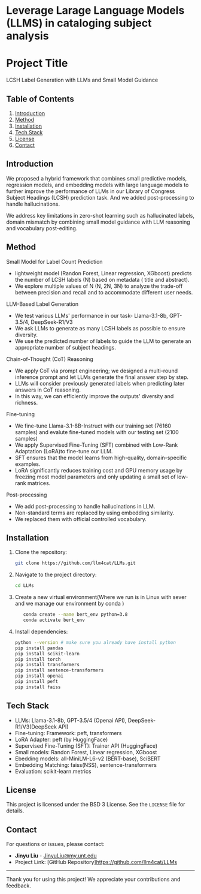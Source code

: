 # Leverage Larage Language Models (LLMS) in cataloging subject analysis
# Project Title
LCSH Label Generation with LLMs and Small Model Guidance
## Table of Contents
1. [Introduction](#introduction)
2. [Method](#method)
3. [Installation](#installation)
4. [Tech Stack](#tech-stack)
5. [License](#license)
6. [Contact](#contact)

## Introduction

We proposed a hybrid framework that combines small predictive models, regression models, and embedding models with large language models to further improve the performance of LLMs in our  Library of Congress Subject Headings (LCSH) prediction task. And we added post-processing to handle hallucinations.

We address key limitations in zero-shot learning such as hallucinated labels, domain mismatch by combining small model guidance with LLM reasoning and vocabulary post-editing.


## Method
Small Model for Label Count Prediction
- lightweight model (Randon Forest, Linear regression, XGboost) predicts the number of LCSH labels (N) based on metadata ( title and abstract).
- We explore multiple values of N (N, 2N, 3N) to analyze the trade-off between precision and recall and to accommodate different user needs.

LLM-Based Label Generation
- We test various LLMs' performance in our task- Llama-3.1-8b, GPT-3.5/4, DeepSeek-R1/V3
- We ask LLMs to generate as many LCSH labels as possible to ensure diversity.
- We use the predicted number of labels to guide the LLM to generate an appropriate number of subject headings.
  
Chain-of-Thought (CoT) Reasoning
- We apply CoT via prompt engineering; we designed a multi-round inference prompt and let LLMs generate the final answer step by step.
- LLMs will consider previously generated labels when predicting later answers in CoT reasoning.
- In this way, we can efficiently improve the outputs' diversity and richness.
  
Fine-tuning
- We fine-tune Llama-3.1-8B-Instruct with our training set (76160 samples) and evalute fine-tuned models with our testing set (2100 samples)
- We apply Supervised Fine-Tuning (SFT) combined with Low-Rank Adaptation (LoRA)to fine-tune our LLM.
- SFT ensures that the model learns from high-quality, domain-specific examples.
- LoRA significantly reduces training cost and GPU memory usage by freezing most model parameters and only updating a small set of low-rank matrices.
  
Post-processing
- We add post-processing to handle hallucinations in LLM.
- Non-standard terms are replaced by using embedding similarity.
- We replaced them with official controlled vocabulary.
  
## Installation
1. Clone the repository:
   ```bash
   git clone https://github.com/llm4cat/LLMs.git
   ```

2. Navigate to the project directory:
   ```bash
   cd LLMs
    ```
3. Create a new virtual environment(Where we run is in Linux with sever and we manage our environment by conda )
   ```bash
      conda create --name bert_env python=3.8
      conda activate bert_env
    ```

4. Install dependencies:
   ```bash
   python --version # make sure you already have install python
   pip install pandas  
   pip install scikit-learn
   pip install torch
   pip install transformers 
   pip install sentence-transformers
   pip install openai
   pip install peft
   pip install faiss
   ```
## Tech Stack
- LLMs: Llama-3.1-8b, GPT-3.5/4 (Openai API), DeepSeek-R1/V3(DeepSeek API)
- Fine-tuning: Framework: peft, transformers
- LoRA Adapter: peft (by HuggingFace)
- Supervised Fine-Tuning (SFT): Trainer API (HuggingFace)
- Small models: Randon Forest, Linear regression, XGboost
- Ebedding models: all-MiniLM-L6-v2 (BERT-base), SciBERT
- Embedding Matching: faiss(NSS), sentence-transformers
- Evaluation: scikit-learn.metrics

  
   
   



## License
This project is licensed under the BSD 3 License. See the `LICENSE` file for details.

## Contact
For questions or issues, please contact:
- **Jinyu Liu** - JinyuLiu@my.unt.edu
- Project Link: [GitHub Repository]https://github.com/llm4cat/LLMs

---

Thank you for using this project! We appreciate your contributions and feedback.
